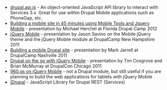 * [drupal.api.js](http://github.com/travist/drupal.api.js) \- An object-oriented JavaScript API library to interact with Services 3.x. Great for use within Drupal Mobile applications such as PhoneGap, etc.
* [Building a mobile site in 45 minutes using Mobile Tools and Jquery Mobile](http://2012.fldrupalcamp.org/sites/default/files/slides/drupal-jqm.pdf) \- presentation by Michael Herchel at Florida Drupal Camp 2012
* [jQuery Mobile](http://drupalcampnh.org/sessions/jquery-mobile) \- presentation by Jason Savino on the Mobile jQuery theme and the jQuery Mobile module at DrupalCamp New Hampshire 2011
* [Building a mobile Drupal site](http://fleetthought.com/presentation-building-mobile-drupal-site) \- presentation by Mark Jarrell at DrupalCamp Nashville 2011
* [Drupal on the go with jQuery Mobile](http://chicago2011.drupal.org/sessions/drupal-go-jquery-mobile) \- presentation by Tim Cosgrove and Brian McMurray at DrupalCon Chicago 2011
* [960.gs on jQuery Mobile](http://jeromeetienne.github.com/jquery-mobile-960/) \- not a Drupal module, but still useful if you are planning to build the web applications for tablets with jQuery Mobile
* [jDrupal](http://www.jdrupal.org/) \- JavaScript Library for Drupal REST (Services)